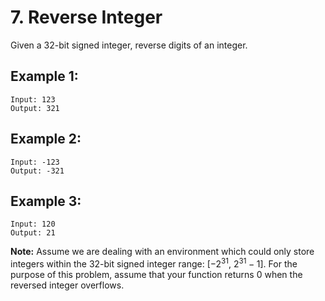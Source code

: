 #    7. Reverse Integer  
 Given a 32-bit signed integer, reverse digits of an integer. 

## Example 1:
```
Input: 123
Output: 321
```
## Example 2:
```
Input: -123
Output: -321
```

## Example 3:

```
Input: 120
Output: 21
```

 **Note:**
 Assume we are dealing with an environment which could only store integers within the 32-bit signed integer range: [$−2^{31}$, $2^{31} − 1$]. For the purpose of this problem, assume that your function returns 0 when the reversed integer overflows. 